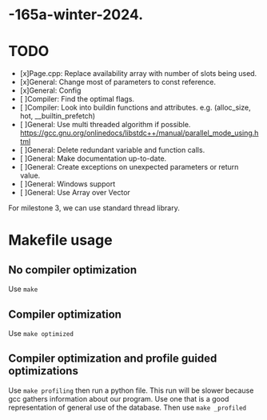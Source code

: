 # -165a-winter-2024.

# TODO
- [x]Page.cpp: Replace availability array with number of slots being used.
- [x]General: Change most of parameters to const reference.
- [x]General: Config
- [ ]Compiler: Find the optimal flags.
- [ ]Compiler: Look into buildin functions and attributes. e.g. (alloc_size, hot, __builtin_prefetch)
- [ ]General: Use multi threaded algorithm if possible. https://gcc.gnu.org/onlinedocs/libstdc++/manual/parallel_mode_using.html
- [ ]General: Delete redundant variable and function calls.
- [ ]General: Make documentation up-to-date.
- [ ]General: Create exceptions on unexpected parameters or return value.
- [ ]General: Windows support
- [ ]General: Use Array over Vector

For milestone 3, we can use standard thread library.

# Makefile usage
## No compiler optimization
Use ```make```

## Compiler optimization
Use ```make optimized```

## Compiler optimization and profile guided optimizations
Use ```make profiling``` then run a python file. This run will be slower because gcc gathers information about our program. Use one that is a good representation of general use of the database.
Then use ```make _profiled```
